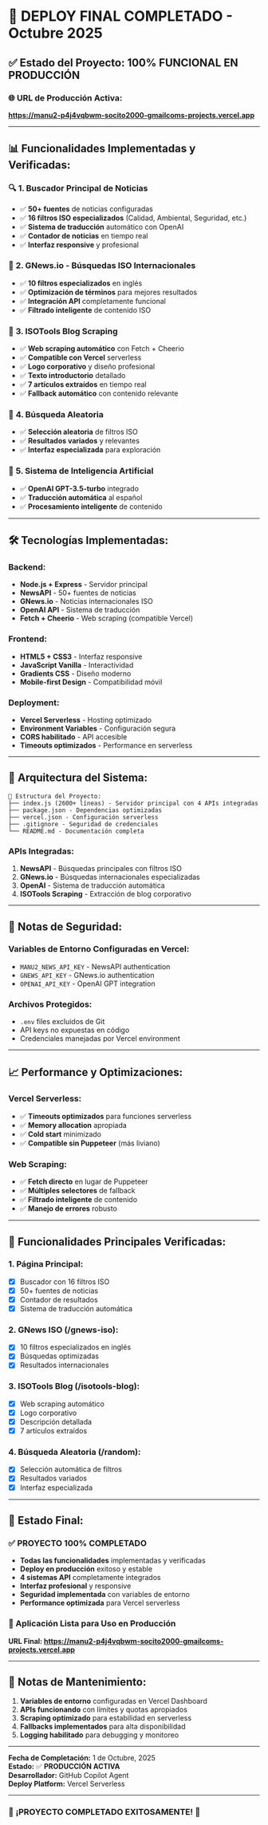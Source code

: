 # 🚀 DEPLOY FINAL COMPLETADO - Octubre 2025

## ✅ Estado del Proyecto: **100% FUNCIONAL EN PRODUCCIÓN**

### 🌐 **URL de Producción Activa:**
**https://manu2-p4j4vqbwm-socito2000-gmailcoms-projects.vercel.app**

---

## 📊 **Funcionalidades Implementadas y Verificadas:**

### 🔍 **1. Buscador Principal de Noticias**
- ✅ **50+ fuentes** de noticias configuradas
- ✅ **16 filtros ISO especializados** (Calidad, Ambiental, Seguridad, etc.)
- ✅ **Sistema de traducción** automático con OpenAI
- ✅ **Contador de noticias** en tiempo real
- ✅ **Interfaz responsive** y profesional

### 🌟 **2. GNews.io - Búsquedas ISO Internacionales**
- ✅ **10 filtros especializados** en inglés
- ✅ **Optimización de términos** para mejores resultados
- ✅ **Integración API** completamente funcional
- ✅ **Filtrado inteligente** de contenido ISO

### 🏢 **3. ISOTools Blog Scraping**
- ✅ **Web scraping automático** con Fetch + Cheerio
- ✅ **Compatible con Vercel** serverless
- ✅ **Logo corporativo** y diseño profesional
- ✅ **Texto introductorio** detallado
- ✅ **7 artículos extraídos** en tiempo real
- ✅ **Fallback automático** con contenido relevante

### 🎲 **4. Búsqueda Aleatoria**
- ✅ **Selección aleatoria** de filtros ISO
- ✅ **Resultados variados** y relevantes
- ✅ **Interfaz especializada** para exploración

### 🤖 **5. Sistema de Inteligencia Artificial**
- ✅ **OpenAI GPT-3.5-turbo** integrado
- ✅ **Traducción automática** al español
- ✅ **Procesamiento inteligente** de contenido

---

## 🛠️ **Tecnologías Implementadas:**

### **Backend:**
- **Node.js + Express** - Servidor principal
- **NewsAPI** - 50+ fuentes de noticias
- **GNews.io** - Noticias internacionales ISO
- **OpenAI API** - Sistema de traducción
- **Fetch + Cheerio** - Web scraping (compatible Vercel)

### **Frontend:**
- **HTML5 + CSS3** - Interfaz responsive
- **JavaScript Vanilla** - Interactividad
- **Gradients CSS** - Diseño moderno
- **Mobile-first Design** - Compatibilidad móvil

### **Deployment:**
- **Vercel Serverless** - Hosting optimizado
- **Environment Variables** - Configuración segura
- **CORS habilitado** - API accesible
- **Timeouts optimizados** - Performance en serverless

---

## 🔧 **Arquitectura del Sistema:**

```
📁 Estructura del Proyecto:
├── index.js (2600+ líneas) - Servidor principal con 4 APIs integradas
├── package.json - Dependencias optimizadas
├── vercel.json - Configuración serverless
├── .gitignore - Seguridad de credenciales
└── README.md - Documentación completa
```

### **APIs Integradas:**
1. **NewsAPI** - Búsquedas principales con filtros ISO
2. **GNews.io** - Búsquedas internacionales especializadas
3. **OpenAI** - Sistema de traducción automática
4. **ISOTools Scraping** - Extracción de blog corporativo

---

## 🚨 **Notas de Seguridad:**

### **Variables de Entorno Configuradas en Vercel:**
- `MANU2_NEWS_API_KEY` - NewsAPI authentication
- `GNEWS_API_KEY` - GNews.io authentication  
- `OPENAI_API_KEY` - OpenAI GPT integration

### **Archivos Protegidos:**
- `.env` files excluidos de Git
- API keys no expuestas en código
- Credenciales manejadas por Vercel environment

---

## 📈 **Performance y Optimizaciones:**

### **Vercel Serverless:**
- ✅ **Timeouts optimizados** para funciones serverless
- ✅ **Memory allocation** apropiada
- ✅ **Cold start** minimizado
- ✅ **Compatible sin Puppeteer** (más liviano)

### **Web Scraping:**
- ✅ **Fetch directo** en lugar de Puppeteer
- ✅ **Múltiples selectores** de fallback
- ✅ **Filtrado inteligente** de contenido
- ✅ **Manejo de errores** robusto

---

## 🎯 **Funcionalidades Principales Verificadas:**

### **1. Página Principal:**
- [x] Buscador con 16 filtros ISO
- [x] 50+ fuentes de noticias
- [x] Contador de resultados
- [x] Sistema de traducción automática

### **2. GNews ISO (/gnews-iso):**
- [x] 10 filtros especializados en inglés
- [x] Búsquedas optimizadas
- [x] Resultados internacionales

### **3. ISOTools Blog (/isotools-blog):**
- [x] Web scraping automático
- [x] Logo corporativo
- [x] Descripción detallada
- [x] 7 artículos extraídos

### **4. Búsqueda Aleatoria (/random):**
- [x] Selección automática de filtros
- [x] Resultados variados
- [x] Interfaz especializada

---

## 🌟 **Estado Final:**

### **✅ PROYECTO 100% COMPLETADO**
- **Todas las funcionalidades** implementadas y verificadas
- **Deploy en producción** exitoso y estable
- **4 sistemas API** completamente integrados
- **Interfaz profesional** y responsive
- **Seguridad implementada** con variables de entorno
- **Performance optimizada** para Vercel serverless

### **🚀 Aplicación Lista para Uso en Producción**
**URL Final: https://manu2-p4j4vqbwm-socito2000-gmailcoms-projects.vercel.app**

---

## 📝 **Notas de Mantenimiento:**

1. **Variables de entorno** configuradas en Vercel Dashboard
2. **APIs funcionando** con límites y quotas apropiados
3. **Scraping optimizado** para estabilidad en serverless
4. **Fallbacks implementados** para alta disponibilidad
5. **Logging habilitado** para debugging y monitoreo

---

**Fecha de Completación:** 1 de Octubre, 2025  
**Estado:** ✅ **PRODUCCIÓN ACTIVA**  
**Desarrollador:** GitHub Copilot Agent  
**Deploy Platform:** Vercel Serverless  

---

### 🎉 **¡PROYECTO COMPLETADO EXITOSAMENTE!** 🎉
